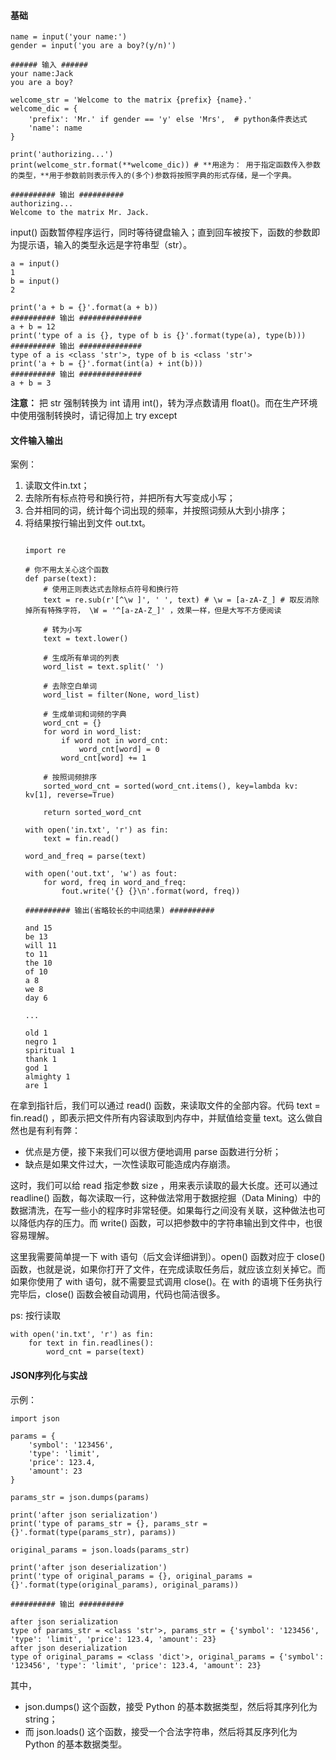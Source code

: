 #### 基础
```angular2html
name = input('your name:')
gender = input('you are a boy?(y/n)')

###### 输入 ######
your name:Jack
you are a boy?

welcome_str = 'Welcome to the matrix {prefix} {name}.'
welcome_dic = {
    'prefix': 'Mr.' if gender == 'y' else 'Mrs',  # python条件表达式
    'name': name
}

print('authorizing...')
print(welcome_str.format(**welcome_dic)) # **用途为： 用于指定函数传入参数的类型，**用于参数前则表示传入的(多个)参数将按照字典的形式存储，是一个字典。

########## 输出 ##########
authorizing...
Welcome to the matrix Mr. Jack.
```
input() 函数暂停程序运行，同时等待键盘输入；直到回车被按下，函数的参数即为提示语，输入的类型永远是字符串型（str）。
```angular2html
a = input()
1
b = input()
2

print('a + b = {}'.format(a + b))
########## 输出 ##############
a + b = 12
print('type of a is {}, type of b is {}'.format(type(a), type(b)))
########## 输出 ##############
type of a is <class 'str'>, type of b is <class 'str'>
print('a + b = {}'.format(int(a) + int(b)))
########## 输出 ##############
a + b = 3
```
**注意：** 把 str 强制转换为 int 请用 int()，转为浮点数请用 float()。而在生产环境中使用强制转换时，请记得加上 try except

#### 文件输入输出
案例：  
1. 读取文件in.txt；  
2. 去除所有标点符号和换行符，并把所有大写变成小写；  
3. 合并相同的词，统计每个词出现的频率，并按照词频从大到小排序；  
4. 将结果按行输出到文件 out.txt。
    ```angular2html
    
    import re
    
    # 你不用太关心这个函数
    def parse(text):
        # 使用正则表达式去除标点符号和换行符
        text = re.sub(r'[^\w ]', ' ', text) # \w = [a-zA-Z_] # 取反消除掉所有特殊字符， \W = '^[a-zA-Z_]' ，效果一样，但是大写不方便阅读
    
        # 转为小写
        text = text.lower()
        
        # 生成所有单词的列表
        word_list = text.split(' ')
        
        # 去除空白单词
        word_list = filter(None, word_list)
        
        # 生成单词和词频的字典
        word_cnt = {}
        for word in word_list:
            if word not in word_cnt:
                word_cnt[word] = 0
            word_cnt[word] += 1
        
        # 按照词频排序
        sorted_word_cnt = sorted(word_cnt.items(), key=lambda kv: kv[1], reverse=True)
        
        return sorted_word_cnt
    
    with open('in.txt', 'r') as fin:
        text = fin.read()
    
    word_and_freq = parse(text)
    
    with open('out.txt', 'w') as fout:
        for word, freq in word_and_freq:
            fout.write('{} {}\n'.format(word, freq))
    
    ########## 输出(省略较长的中间结果) ##########
    
    and 15
    be 13
    will 11
    to 11
    the 10
    of 10
    a 8
    we 8
    day 6
    
    ...
    
    old 1
    negro 1
    spiritual 1
    thank 1
    god 1
    almighty 1
    are 1
    ```
   
在拿到指针后，我们可以通过 read() 函数，来读取文件的全部内容。代码 text = fin.read() ，即表示把文件所有内容读取到内存中，并赋值给变量 text。这么做自然也是有利有弊：
  - 优点是方便，接下来我们可以很方便地调用 parse 函数进行分析；
  - 缺点是如果文件过大，一次性读取可能造成内存崩溃。  

这时，我们可以给 read 指定参数 size ，用来表示读取的最大长度。还可以通过 readline() 函数，每次读取一行，这种做法常用于数据挖掘（Data Mining）中的数据清洗，在写一些小的程序时非常轻便。如果每行之间没有关联，这种做法也可以降低内存的压力。而 write() 函数，可以把参数中的字符串输出到文件中，也很容易理解。

这里我需要简单提一下 with 语句（后文会详细讲到）。open() 函数对应于 close() 函数，也就是说，如果你打开了文件，在完成读取任务后，就应该立刻关掉它。而如果你使用了 with 语句，就不需要显式调用 close()。在 with 的语境下任务执行完毕后，close() 函数会被自动调用，代码也简洁很多。

ps: 按行读取
```angular2html
with open('in.txt', 'r') as fin:
    for text in fin.readlines():
        word_cnt = parse(text)
```

#### JSON序列化与实战
示例：
```angular2html
import json

params = {
    'symbol': '123456',
    'type': 'limit',
    'price': 123.4,
    'amount': 23
}

params_str = json.dumps(params)

print('after json serialization')
print('type of params_str = {}, params_str = {}'.format(type(params_str), params))

original_params = json.loads(params_str)

print('after json deserialization')
print('type of original_params = {}, original_params = {}'.format(type(original_params), original_params))

########## 输出 ##########

after json serialization
type of params_str = <class 'str'>, params_str = {'symbol': '123456', 'type': 'limit', 'price': 123.4, 'amount': 23}
after json deserialization
type of original_params = <class 'dict'>, original_params = {'symbol': '123456', 'type': 'limit', 'price': 123.4, 'amount': 23}
```
其中，  
- json.dumps() 这个函数，接受 Python 的基本数据类型，然后将其序列化为 string；
- 而 json.loads() 这个函数，接受一个合法字符串，然后将其反序列化为 Python 的基本数据类型。

